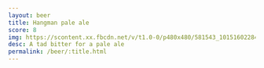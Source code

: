 ```yaml
---
layout: beer
title: Hangman pale ale
score: 8
img: https://scontent.xx.fbcdn.net/v/t1.0-0/p480x480/581543_10151602284093745_555930895_n.jpg?oh=dca4ed7b30cf81e546e7f7fb56d8e30d&oe=5912CF01
desc: A tad bitter for a pale ale
permalink: /beer/:title.html
---
```

